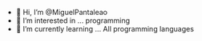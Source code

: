 - 👋 Hi, I’m @MiguelPantaleao
- 👀 I’m interested in ... programming
- 🌱 I’m currently learning ... All programming languages
